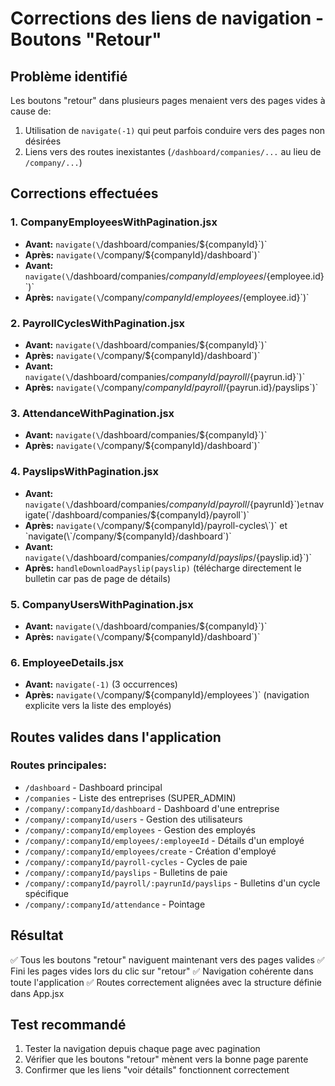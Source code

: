# Corrections des liens de navigation - Boutons "Retour"

## Problème identifié
Les boutons "retour" dans plusieurs pages menaient vers des pages vides à cause de:
1. Utilisation de `navigate(-1)` qui peut parfois conduire vers des pages non désirées
2. Liens vers des routes inexistantes (`/dashboard/companies/...` au lieu de `/company/...`)

## Corrections effectuées

### 1. CompanyEmployeesWithPagination.jsx
- **Avant:** `navigate(\`/dashboard/companies/${companyId}\`)`
- **Après:** `navigate(\`/company/${companyId}/dashboard\`)`
- **Avant:** `navigate(\`/dashboard/companies/${companyId}/employees/${employee.id}\`)`
- **Après:** `navigate(\`/company/${companyId}/employees/${employee.id}\`)`

### 2. PayrollCyclesWithPagination.jsx
- **Avant:** `navigate(\`/dashboard/companies/${companyId}\`)`
- **Après:** `navigate(\`/company/${companyId}/dashboard\`)`
- **Avant:** `navigate(\`/dashboard/companies/${companyId}/payroll/${payrun.id}\`)`
- **Après:** `navigate(\`/company/${companyId}/payroll/${payrun.id}/payslips\`)`

### 3. AttendanceWithPagination.jsx
- **Avant:** `navigate(\`/dashboard/companies/${companyId}\`)`
- **Après:** `navigate(\`/company/${companyId}/dashboard\`)`

### 4. PayslipsWithPagination.jsx
- **Avant:** `navigate(\`/dashboard/companies/${companyId}/payroll/${payrunId}\`)` et `navigate(\`/dashboard/companies/${companyId}/payroll\`)`
- **Après:** `navigate(\`/company/${companyId}/payroll-cycles\`)` et `navigate(\`/company/${companyId}/dashboard\`)`
- **Avant:** `navigate(\`/dashboard/companies/${companyId}/payslips/${payslip.id}\`)`
- **Après:** `handleDownloadPayslip(payslip)` (télécharge directement le bulletin car pas de page de détails)

### 5. CompanyUsersWithPagination.jsx
- **Avant:** `navigate(\`/dashboard/companies/${companyId}\`)`
- **Après:** `navigate(\`/company/${companyId}/dashboard\`)`

### 6. EmployeeDetails.jsx
- **Avant:** `navigate(-1)` (3 occurrences)
- **Après:** `navigate(\`/company/${companyId}/employees\`)` (navigation explicite vers la liste des employés)

## Routes valides dans l'application

### Routes principales:
- `/dashboard` - Dashboard principal
- `/companies` - Liste des entreprises (SUPER_ADMIN)
- `/company/:companyId/dashboard` - Dashboard d'une entreprise
- `/company/:companyId/users` - Gestion des utilisateurs
- `/company/:companyId/employees` - Gestion des employés
- `/company/:companyId/employees/:employeeId` - Détails d'un employé
- `/company/:companyId/employees/create` - Création d'employé
- `/company/:companyId/payroll-cycles` - Cycles de paie
- `/company/:companyId/payslips` - Bulletins de paie
- `/company/:companyId/payroll/:payrunId/payslips` - Bulletins d'un cycle spécifique
- `/company/:companyId/attendance` - Pointage

## Résultat
✅ Tous les boutons "retour" naviguent maintenant vers des pages valides
✅ Fini les pages vides lors du clic sur "retour"
✅ Navigation cohérente dans toute l'application
✅ Routes correctement alignées avec la structure définie dans App.jsx

## Test recommandé
1. Tester la navigation depuis chaque page avec pagination
2. Vérifier que les boutons "retour" mènent vers la bonne page parente
3. Confirmer que les liens "voir détails" fonctionnent correctement